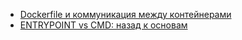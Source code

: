 * [Dockerfile и коммуникация между контейнерами](/articles/Dockerfile%20%D0%B8%20%D0%BA%D0%BE%D0%BC%D0%BC%D1%83%D0%BD%D0%B8%D0%BA%D0%B0%D1%86%D0%B8%D1%8F%20%D0%BC%D0%B5%D0%B6%D0%B4%D1%83%20%D0%BA%D0%BE%D0%BD%D1%82%D0%B5%D0%B9%D0%BD%D0%B5%D1%80%D0%B0%D0%BC%D0%B8.md)
* [ENTRYPOINT vs CMD: назад к основам](/articles/ENTRYPOINT%20vs%20CMD%253A%20%D0%BD%D0%B0%D0%B7%D0%B0%D0%B4%20%D0%BA%20%D0%BE%D1%81%D0%BD%D0%BE%D0%B2%D0%B0%D0%BC.md)
